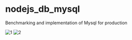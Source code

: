 # nodejs_db_mysql
Benchmarking and implementation of Mysql for production

![1](https://cloud.githubusercontent.com/assets/7526887/24083706/db3c67d6-0d0e-11e7-890c-40b3e6840e67.JPG)
![2](https://cloud.githubusercontent.com/assets/7526887/24083705/dabc047e-0d0e-11e7-9dba-0c9f5e675c30.JPG)
